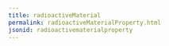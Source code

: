 ```yaml
---
title: radioactiveMaterial
permalink: radioactiveMaterialProperty.html
jsonid: radioactivematerialproperty
---
```

